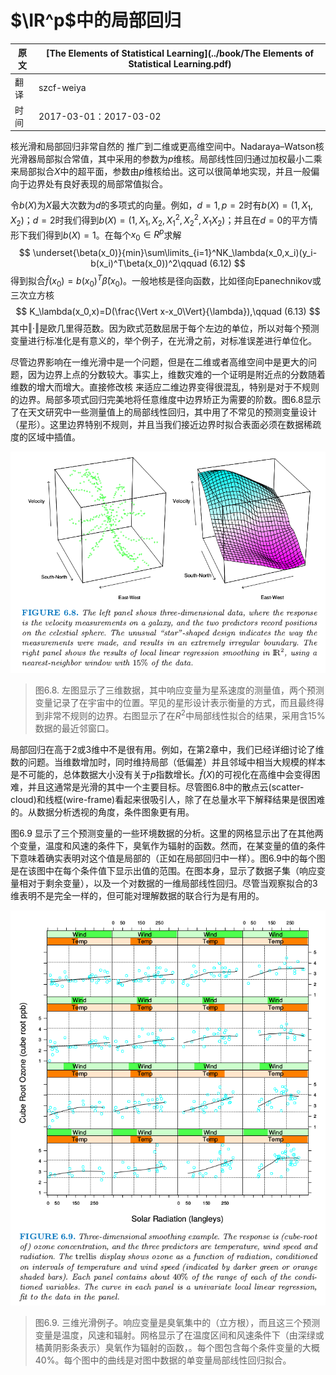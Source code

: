 # $\IR^p$中的局部回归

| 原文   | [The Elements of Statistical Learning](../book/The Elements of Statistical Learning.pdf) |
| ---- | ---------------------------------------- |
| 翻译   | szcf-weiya                               |
| 时间   | 2017-03-01：2017-03-02                    |

核光滑和局部回归非常自然的 推广到二维或更高维空间中。Nadaraya–Watson核光滑器局部拟合常值，其中采用的参数为$p$维核。局部线性回归通过加权最小二乘来局部拟合$X$中的超平面，参数由$p$维核给出。这可以很简单地实现，并且一般偏向于边界处有良好表现的局部常值拟合。

令$b(X)$为$X$最大次数为$d$的多项式的向量。例如，$d=1,p=2$时有$b(X)=(1,X_1,X_2)$；$d=2$时我们得到$b(X)=(1,X_1,X_2,X_1^2,X_2^2,X_1X_2)$；并且在$d=0$的平方情形下我们得到$b(X)=1$。在每个$x_0\in R^p$求解
$$
\underset{\beta(x_0)}{min}\sum\limits_{i=1}^NK_\lambda(x_0,x_i)(y_i-b(x_i)^T\beta(x_0))^2\qquad (6.12)
$$
得到拟合$\hat f(x_0)=b(x_0)^T\hat \beta(x_0)$。一般地核是径向函数，比如径向Epanechnikov或三次立方核
$$
K_\lambda(x_0,x)=D(\frac{\Vert x-x_0\Vert}{\lambda}),\qquad (6.13)
$$
其中$\Vert \cdot\Vert$是欧几里得范数。因为欧式范数屈居于每个左边的单位，所以对每个预测变量进行标准化是有意义的，举个例子，在光滑之前，对标准误差进行单位化。

尽管边界影响在一维光滑中是一个问题，但是在二维或者高维空间中是更大的问题，因为边界上点的分数较大。事实上，维数灾难的一个证明是附近点的分数随着维数的增大而增大。直接修改核 来适应二维边界变得很混乱，特别是对于不规则的边界。局部多项式回归完美地将任意维度中边界矫正为需要的阶数。图6.8显示了在天文研究中一些测量值上的局部线性回归，其中用了不常见的预测变量设计（星形）。这里边界特别不规则，并且当我们接近边界时拟合表面必须在数据稀疏度的区域中插值。

![](../img/06/fig6.8.png)

> 图6.8. 左图显示了三维数据，其中响应变量为星系速度的测量值，两个预测变量记录了在宇宙中的位置。罕见的星形设计表示衡量的方式，而且最终得到非常不规则的边界。右图显示了在$R^2$中局部线性拟合的结果，采用含15%数据的最近邻窗口。

局部回归在高于2或3维中不是很有用。例如，在第2章中，我们已经详细讨论了维数的问题。当维数增加时，同时维持局部（低偏差）并且邻域中相当大规模的样本是不可能的，总体数据大小没有关于$p$指数增长。$\hat f(X)$的可视化在高维中会变得困难，并且这通常是光滑的其中一个主要目标。尽管图6.8中的散点云(scatter-cloud)和线框(wire-frame)看起来很吸引人，除了在总量水平下解释结果是很困难的。从数据分析透视的角度，条件图象更有用。

图6.9 显示了三个预测变量的一些环境数据的分析。这里的网格显示出了在其他两个变量，温度和风速的条件下，臭氧作为辐射的函数。然而，在某变量的值的条件下意味着确实表明对这个值是局部的（正如在局部回归中一样）。图6.9中的每个图是在该图中在每个条件值下显示出值的范围。在图本身，显示了数据子集（响应变量相对于剩余变量），以及一个对数据的一维局部线性回归。尽管当观察拟合的3维表明不是完全一样的，但可能对理解数据的联合行为是有用的。

![](../img/06/fig6.9.png)

> 图6.9. 三维光滑例子。响应变量是臭氧集中的（立方根），而且这三个预测变量是温度，风速和辐射。网格显示了在温度区间和风速条件下（由深绿或橘黄阴影条表示）臭氧作为辐射的函数，。每个图包含每个条件变量的大概40%。每个图中的曲线是对图中数据的单变量局部线性回归拟合。